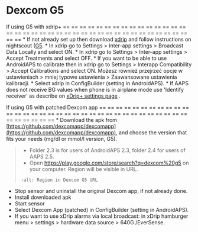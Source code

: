 # Dexcom G5

If using G5 with xdrip+
== == == == == == == == == == == == == == == == == == == == == == == == == == == == == == == == == == == == == == ==
\* If not already set up then download [xdrip](https://github.com/NightscoutFoundation/xDrip) and follow instructions on nightscout ([G5](http://www.nightscout.info/wiki/welcome/nightscout-with-xdrip-and-dexcom-share-wireless/xdrip-with-g5-support).
\* In xdrip go to Settings > Inter-app settings > Broadcast Data Locally and select ON.
\* In xdrip go to Settings > Inter-app settings > Accept Treatments and select OFF.
\* If you want to be able to use AndroidAPS to calibrate then in xdrip go to Settings > Interapp Compatibility > Accept Calibrations and select ON.  Możesz również przejrzeć opcje w ustawieniach > mniej typowe ustawienia > Zaawansowane ustawienia kalibracji.
\* Select xdrip in ConfigBuilder (setting in AndroidAPS).
\* If AAPS does not receive BG values when phone is in airplane mode use 'Identify receiver' as describe on [xDrip+ settings page](../Configuration/xdrip.md) .

If using G5 with patched Dexcom app
== == == == == == == == == == == == == == == == == == == == == == == == == == == == == == == == == == == == == == ==
\* Download the apk from [https://github.com/dexcomapp/dexcomapp](https://github.com/dexcomapp/dexcomapp), and choose the version that fits your needs (mg/dl or mmol/l version, G5).

> - Folder 2.3 is for users of AndroidAPS 2.3, folder 2.4 for users of AAPS 2.5.
> - Open <https://play.google.com/store/search?q=dexcom%20g5> on your computer. Region will be visible in URL.
>
> ```{image} ../images/DexcomG5regionURL.PNG
> :alt: Region in Dexcom G5 URL
> ```

- Stop sensor and uninstall the original Dexcom app, if not already done.
- Install downloaded apk
- Start sensor
- Select Dexcom App (patched) in ConfigBuilder (setting in AndroidAPS).
- If you want to use xDrip alarms via local broadcast: in xDrip hamburger menu > settings > hardware data source > 640G /EverSense.
